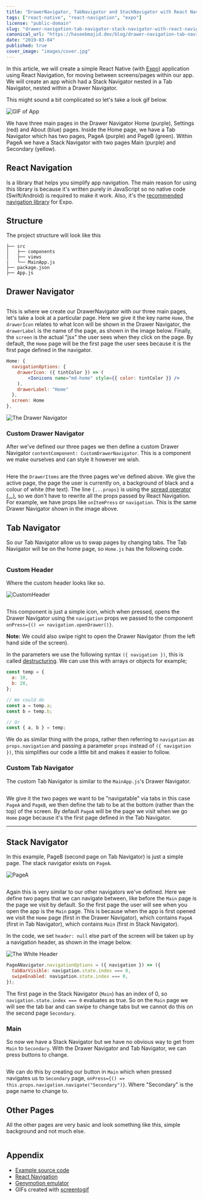 ```yaml
---
title: "DrawerNavigator, TabNavigator and StackNavigator with React Navigation"
tags: ["react-native", "react-navigation", "expo"]
license: "public-domain"
slug: "drawer-navigation-tab-navigator-stack-navigator-with-react-navigation"
canonical_url: "https://haseebmajid.dev/blog/drawer-navigation-tab-navigator-stack-navigator-with-react-navigation/"
date: "2019-03-04"
published: true
cover_image: "images/cover.jpg"
---
```


In this article, we will create a simple React Native (with [Expo](https://expo.io/)) application using React
Navigation, for moving between screens/pages within our app. We will create an app which had a Stack Navigator
nested in a Tab Navigator, nested within a Drawer Navigator.

This might sound a bit complicated so let's take a look gif below.

![GIF of App](images/App.gif)

We have three main pages in the Drawer Navigator Home (purple), Settings (red) and About (blue) pages. Inside
the Home page, we have a Tab Navigator which has two pages, PageA (purple) and PageB (green). Within PageA we have a
Stack Navigator with two pages Main (purple) and Secondary (yellow).

## React Navigation

Is a library that helps you simplify app navigation.
The main reason for using this library is because it's written purely in JavaScript so no native code (Swift/Android)
is required to make it work. Also, it's the
[recommended navigation library](https://docs.expo.io/versions/latest/guides/routing-and-navigation) for Expo.

## Structure

The project structure will look like this

```text
├── src
│   ├── components
│   ├── views
|   └── MainApp.js
├── package.json
├── App.js
```

## Drawer Navigator

```js:title=MainApp.js file=./source_code/src/MainApp.js

```

This is where we create our DrawerNavigator with our three main pages, let's take a look at a particular page. Here we
give it the key name `Home`, the `drawerIcon` relates to what Icon will be shown in the Drawer Navigator, the `drawerLabel`
is the name of the page, as shown in the image below. Finally, the `screen` is the actual "jsx" the user sees when they
click on the page. By default, the `Home` page will be the first page the user sees because it is the first page
defined in the navigator.

```jsx
Home: {
  navigationOptions: {
    drawerIcon: ({ tintColor }) => (
        <Ionicons name="md-home" style={{ color: tintColor }} />
    ),
    drawerLabel: "Home"
  },
  screen: Home
},
```

![The Drawer Navigator](images/DrawerNavigator.png)

### Custom Drawer Navigator

After we've defined our three pages we then define a custom Drawer Navigator `contentComponent: CustomDrawerNavigator`.
This is a component we make ourselves and can style it however we wish.

```jsx:title=src/components/CustomerDrawerNavigator/CustomDrawerNavigator.js file=./source_code/src/components/CustomDrawerNavigator/CustomDrawerNavigator.js

```

Here the `DrawerItems` are the three pages we've defined above. We give the active page, the page the user is currently
on, a background of black and a colour of white (the text). The line `{...props}` is using the
[spread operator (...)](https://stackoverflow.com/questions/31048953/what-do-these-three-dots-in-react-do),
so we don't have to rewrite all the props passed by React Navigation. For example, we have props like `onItemPress`
or `navigation`. This is the same Drawer Navigator shown in the image above.

## Tab Navigator

So our Tab Navigator allow us to swap pages by changing tabs. The Tab Navigator will be on the home page, so
`Home.js` has the following code.

```js:title=Home.js file=./source_code/src/views/Home.js

```

### Custom Header

Where the custom header looks like so.

![CustomHeader](images/CustomHeader.png)

```jsx:title=CustomHeader.js file=./source_code/src/components/CustomHeader/CustomHeader.js

```

This component is just a simple icon, which when pressed, opens the Drawer Navigator using the `navigation` props we
passed to the component `onPress={() => navigation.openDrawer()}`.

**Note:** We could also swipe right to open the Drawer Navigator (from the left hand side of the screen).

In the parameters we use the following syntax `({ navigation })`, this is called
[destructuring](https://hacks.mozilla.org/2015/05/es6-in-depth-destructuring/). We can use this with arrays or
objects for example;

```jsx
const temp = {
  a: 10,
  b: 20,
};

// We could do
const a = temp.a;
const b = temp.b;

// Or
const { a, b } = temp;
```

We do as similar thing with the props, rather then referring to `navigation` as `props.navigation` and passing a
parameter `props` instead of `({ navigation })`, this simplifies our code a little bit and makes it easier to follow.

### Custom Tab Navigator

The custom Tab Navigator is similar to the `MainApp.js`'s Drawer Navigator.

```jsx:title=CustomTabNavigator.js file=./source_code/src/components/CustomTabNavigator/CustomTabNavigator.js

```

We give it the two pages we want to be "navigatable" via tabs in this case `PageA` and `PageB`, we then define
the tab to be at the bottom (rather than the top) of the screen. By default `PageA` will be the page we
visit when we go `Home` page because it's the first page defined in the Tab Navigator.

---

## Stack Navigator

In this example, PageB (second page on Tab Navigator) is just a simple page. The stack navigator exists on
`PageA`.

![PageA](images/PageA.png)

```jsx:title=PageA.js file=./source_code/src/views/Home/PageA.js

```

Again this is very similar to our other navigators we've defined. Here we define two pages that we can navigate between,
like before the `Main` page is the page we visit by default. So the first page the user will see when you open the app
is the `Main` page. This is because when the app is first opened we visit the `Home` page (first in the Drawer Navigator),
which contains `PageA` (first in Tab Navigator), which contains `Main` (first in Stack Navigator).

In the code, we set `header: null` else part of the screen will be taken up by a navigation header, as shown in the
image below.

![The White Header](images/WhiteHeader.png)

```jsx
PageANavigator.navigationOptions = ({ navigation }) => ({
  tabBarVisible: navigation.state.index === 0,
  swipeEnabled: navigation.state.index === 0,
});
```

The first page in the Stack Navigator (`Main`) has an index of 0, so `navigation.state.index === 0` evaluates as true.
So on the `Main` page we will see the tab bar and can swipe to change tabs but we cannot do this on the second page
`Secondary`.

### Main

So now we have a Stack Navigator but we have no obvious way to get from `Main` to `Secondary`. With the
Drawer Navigator and Tab Navigator, we can press buttons to change.

```js:title=src/views/Home/PageA/Main.js file=./source_code/src/views/Home/PageA/Main.js

```

We can do this by creating our button in `Main` which when pressed navigates us to `Secondary` page,
`onPress={() => this.props.navigation.navigate("Secondary")}`. Where "Secondary" is the page name to
change to.

## Other Pages

All the other pages are very basic and look something like this, simple background and not much else.

```js:title=src/views/Settings.js file=./source_code/src/views/Settings.js

```

## Appendix

- [Example source code](https://gitlab.com/hmajid2301/articles/-/tree/master/11.%20React%20Navigation%20with%20React%20Native/source_code)
- [React Navigation](https://reactnavigation.org/)
- [Genymotion emulator](https://www.genymotion.com/)
- GIFs created with [screentogif](https://www.screentogif.com/)
